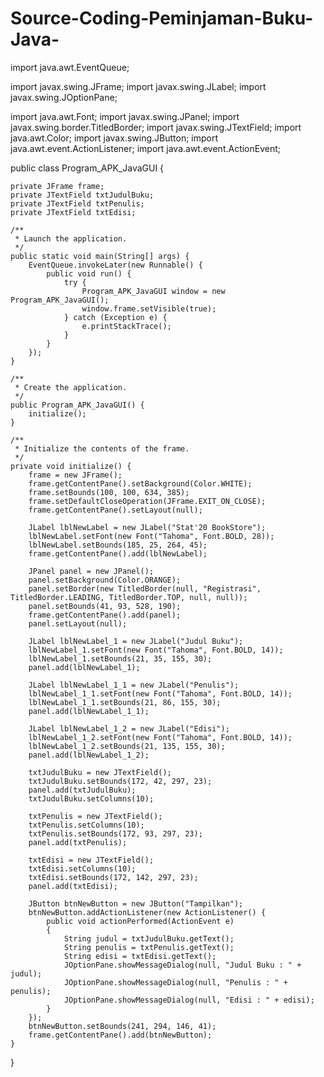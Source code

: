 # Source-Coding-Peminjaman-Buku-Java-

import java.awt.EventQueue;

import javax.swing.JFrame;
import javax.swing.JLabel;
import javax.swing.JOptionPane;

import java.awt.Font;
import javax.swing.JPanel;
import javax.swing.border.TitledBorder;
import javax.swing.JTextField;
import java.awt.Color;
import javax.swing.JButton;
import java.awt.event.ActionListener;
import java.awt.event.ActionEvent;

public class Program_APK_JavaGUI {

	private JFrame frame;
	private JTextField txtJudulBuku;
	private JTextField txtPenulis;
	private JTextField txtEdisi;

	/**
	 * Launch the application.
	 */
	public static void main(String[] args) {
		EventQueue.invokeLater(new Runnable() {
			public void run() {
				try {
					Program_APK_JavaGUI window = new Program_APK_JavaGUI();
					window.frame.setVisible(true);
				} catch (Exception e) {
					e.printStackTrace();
				}
			}
		});
	}

	/**
	 * Create the application.
	 */
	public Program_APK_JavaGUI() {
		initialize();
	}

	/**
	 * Initialize the contents of the frame.
	 */
	private void initialize() {
		frame = new JFrame();
		frame.getContentPane().setBackground(Color.WHITE);
		frame.setBounds(100, 100, 634, 385);
		frame.setDefaultCloseOperation(JFrame.EXIT_ON_CLOSE);
		frame.getContentPane().setLayout(null);
		
		JLabel lblNewLabel = new JLabel("Stat'20 BookStore");
		lblNewLabel.setFont(new Font("Tahoma", Font.BOLD, 28));
		lblNewLabel.setBounds(185, 25, 264, 45);
		frame.getContentPane().add(lblNewLabel);
		
		JPanel panel = new JPanel();
		panel.setBackground(Color.ORANGE);
		panel.setBorder(new TitledBorder(null, "Registrasi", TitledBorder.LEADING, TitledBorder.TOP, null, null));
		panel.setBounds(41, 93, 528, 190);
		frame.getContentPane().add(panel);
		panel.setLayout(null);
		
		JLabel lblNewLabel_1 = new JLabel("Judul Buku");
		lblNewLabel_1.setFont(new Font("Tahoma", Font.BOLD, 14));
		lblNewLabel_1.setBounds(21, 35, 155, 30);
		panel.add(lblNewLabel_1);
		
		JLabel lblNewLabel_1_1 = new JLabel("Penulis");
		lblNewLabel_1_1.setFont(new Font("Tahoma", Font.BOLD, 14));
		lblNewLabel_1_1.setBounds(21, 86, 155, 30);
		panel.add(lblNewLabel_1_1);
		
		JLabel lblNewLabel_1_2 = new JLabel("Edisi");
		lblNewLabel_1_2.setFont(new Font("Tahoma", Font.BOLD, 14));
		lblNewLabel_1_2.setBounds(21, 135, 155, 30);
		panel.add(lblNewLabel_1_2);
		
		txtJudulBuku = new JTextField();
		txtJudulBuku.setBounds(172, 42, 297, 23);
		panel.add(txtJudulBuku);
		txtJudulBuku.setColumns(10);
		
		txtPenulis = new JTextField();
		txtPenulis.setColumns(10);
		txtPenulis.setBounds(172, 93, 297, 23);
		panel.add(txtPenulis);
		
		txtEdisi = new JTextField();
		txtEdisi.setColumns(10);
		txtEdisi.setBounds(172, 142, 297, 23);
		panel.add(txtEdisi);
		
		JButton btnNewButton = new JButton("Tampilkan");
		btnNewButton.addActionListener(new ActionListener() {
			public void actionPerformed(ActionEvent e) 
			{
				String judul = txtJudulBuku.getText();
				String penulis = txtPenulis.getText();
				String edisi = txtEdisi.getText();
				JOptionPane.showMessageDialog(null, "Judul Buku : " + judul);
				JOptionPane.showMessageDialog(null, "Penulis : " + penulis);
				JOptionPane.showMessageDialog(null, "Edisi : " + edisi);
			}
		});
		btnNewButton.setBounds(241, 294, 146, 41);
		frame.getContentPane().add(btnNewButton);
	}

}
